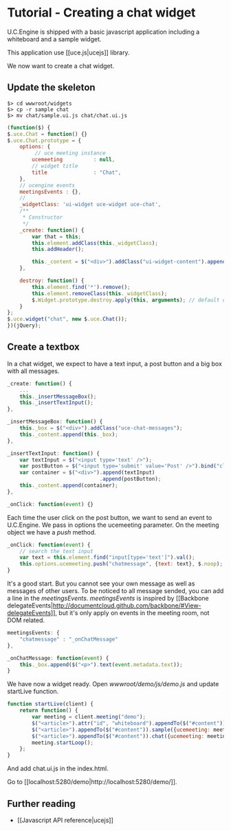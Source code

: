# Tutorial - Creating a chat widget

U.C.Engine is shipped with a basic javascript application including a whiteboard and a sample widget.

This application use [[uce.js|ucejs]] library.

We now want to create a chat widget.

## Update the skeleton

    $> cd wwwroot/widgets
    $> cp -r sample chat
    $> mv chat/sample.ui.js chat/chat.ui.js

```javascript
(function($) {
$.uce.Chat = function() {}
$.uce.Chat.prototype = {
    options: {
         // uce meeting instance
        ucemeeting          : null,
        // widget title
        title               : "Chat",
    },
    // ucengine events
    meetingsEvents : {},
    //
    _widgetClass: 'ui-widget uce-widget uce-chat',
    /**
     * Constructor
     */
    _create: function() {
        var that = this;
        this.element.addClass(this._widgetClass);
        this.addHeader();

        this._content = $("<div>").addClass("ui-widget-content").appendTo(this.element);
    },

    destroy: function() {
        this.element.find('*').remove();
        this.element.removeClass(this._widgetClass);
        $.Widget.prototype.destroy.apply(this, arguments); // default destroy
    }
};
$.uce.widget("chat", new $.uce.Chat());
})(jQuery);
```

## Create a textbox

In a chat widget, we expect to have a text input, a post button and a big box with all messages.

```javascript
_create: function() {
    ...
    this._insertMessageBox();
    this._insertTextInput();
},

_insertMessageBox: function() {
    this._box = $("<div>").addClass("uce-chat-messages");
    this._content.append(this._box);
},

_insertTextInput: function() {
    var textInput = $("<input type='text' />");
    var postButton = $("<input type='submit' value='Post' />").bind("click", $.proxy(this._onClick, this));
    var container = $("<div>").append(textInput)
                              .append(postButton);
    this._content.append(container);
},

_onClick: function(event) {}
```

Each time the user click on the post button, we want to send an event to U.C.Engine.
We pass in options the ucemeeting parameter. On the meeting object we have a *push* method.

```javascript
_onClick: function(event) {
    // search the text input
    var text = this.element.find("input[type='text']").val();
    this.options.ucemeeting.push("chatmessage", {text: text}, $.noop);
}
```

It's a good start. But you cannot see your own message as well as messages of other users. To be noticed to all message sended, you can add a line in the *meetingsEvents*. *meetingsEvents* is inspired by [[Backbone delegateEvents|http://documentcloud.github.com/backbone/#View-delegateEvents]], but it's only apply on events in the meeting room, not DOM related.

```javascript
meetingsEvents: {
    "chatmessage" : "_onChatMessage"
},

_onChatMessage: function(event) {
    this._box.append($("<p>").text(event.metadata.text));
}
```

We have now a widget ready. Open *wwwroot/demo/js/demo.js* and update startLive function.

```javascript
function startLive(client) {
    return function() {
        var meeting = client.meeting("demo");
        $("<article>").attr("id", "whiteboard").appendTo($("#content")).whiteboard({ucemeeting: meeting});
        $("<article>").appendTo($("#content")).sample({ucemeeting: meeting});
        $("<article>").appendTo($("#content")).chat({ucemeeting: meeting});
        meeting.startLoop();
    };
}
```

And add chat.ui.js in the index.html.

Go to [[localhost:5280/demo|http://localhost:5280/demo/]].

## Further reading

* [[Javascript API reference|ucejs]]
